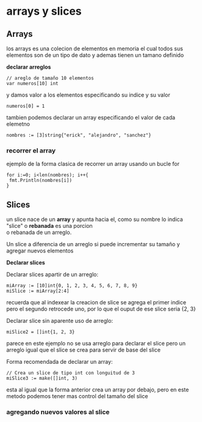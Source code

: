 # arrays y slices

## Arrays
los arrays es una colecion de elementos en memoria el cual todos sus elementos son de un tipo de dato y ademas tienen
un tamano definido

**declarar arreglos**
```
// areglo de tamaño 10 elementos
var numeros[10] int
```
 y damos valor a los elementos especificando su indice y su valor
 ```
 numeros[0] = 1
 ```
 
 tambien podemos declarar un array especificando el valor de cada elemetno
 
 ```
 nombres := [3]string{"erick", "alejandro", "sanchez"}
 ```
 
 ### recorrer el array
 ejemplo de la forma clasica de recorrer un array usando un bucle for
 ```
for i:=0; i<len(nombres); i++{
  fmt.Println(nombres[i])
}
```

## Slices
un slice nace de un **array** y apunta hacia el, como su nombre lo indica "slice" o **rebanada** es una porcion   
o rebanada de un arreglo.  

Un slice a diferencia de un arreglo si puede incrementar su tamaño y agregar nuevos elementos

**Declarar slices**

Declarar slices apartir de un arreglo:
```
miArray := [10]int{0, 1, 2, 3, 4, 5, 6, 7, 8, 9}
miSlice := miArray[2:4]
```
recuerda que al indexear la creacion de slice se agrega el primer indice pero el segundo retrocede uno, por
lo que el ouput de ese slice seria {2, 3}

Declarar slice sin aparente uso de arreglo:
```
miSlice2 = []int{1, 2, 3}
```
parece en este ejemplo no se usa arreglo para declarar el slice pero un arreglo igual que el slice
se crea para servir de base del slice 

Forma recomendada de declarar un array:
```
// Crea un slice de tipo int con longuitud de 3
miSlice3 := make([]int, 3)
```
esta al igual que la forma anterior crea un array por debajo, pero en este metodo podemos tener mas control del tamaño del slice


### agregando nuevos valores al slice
